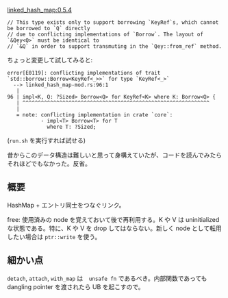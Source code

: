 [linked_hash_map:0.5.4](https://github.com/contain-rs/linked-hash-map/tree/0531e100ef052fd49b2f465abf96cd88aea84692/src)

```
// This type exists only to support borrowing `KeyRef`s, which cannot be borrowed to `Q` directly
// due to conflicting implementations of `Borrow`. The layout of `&Qey<Q>` must be identical to
// `&Q` in order to support transmuting in the `Qey::from_ref` method.
```

ちょっと変更して試してみると:

```
error[E0119]: conflicting implementations of trait `std::borrow::Borrow<KeyRef<_>>` for type `KeyRef<_>`
  --> linked_hash_map-mod.rs:96:1
   |
96 | impl<K, Q: ?Sized> Borrow<Q> for KeyRef<K> where K: Borrow<Q> {
   | ^^^^^^^^^^^^^^^^^^^^^^^^^^^^^^^^^^^^^^^^^^^^^^^^^^^^^^^^^^^^^
   |
   = note: conflicting implementation in crate `core`:
           - impl<T> Borrow<T> for T
             where T: ?Sized;
```
(`run.sh` を実行すれば試せる)


昔からこのデータ構造は難しいと思って身構えていたが、コードを読んでみたらそれほどでもなかった。反省。

## 概要
HashMap + エントリ同士をつなぐリンク。

free: 使用済みの node を覚えておいて後で再利用する。K や V は uninitialized な状態である。特に、K や V を drop してはならない。新しく node として転用したい場合は `ptr::write` を使う。

## 細かい点
`detach`, `attach`, `with_map` は　`unsafe fn` であるべき。内部関数であっても dangling pointer を渡されたら UB を起こすので。
